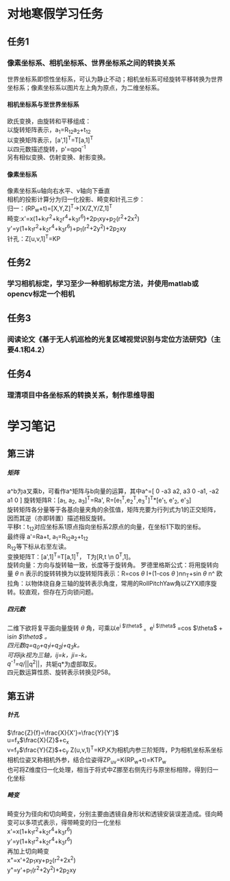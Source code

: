# 对地寒假学习任务
## 任务1
### 像素坐标系、相机坐标系、世界坐标系之间的转换关系
世界坐标系即惯性坐标系，可认为静止不动；相机坐标系可经旋转平移转换为世界坐标系；像素坐标系以图片左上角为原点，为二维坐标系。
#### 相机坐标系与至世界坐标系
欧氏变换，由旋转和平移组成：  
以旋转矩阵表示，a<sub>1</sub>=R<sub>12</sub>a<sub>2</sub>+t<sub>12</sub>  
以变换矩阵表示，[a',1]<sup>T</sup>=T[a,1]<sup>T</sup>  
以四元数描述旋转，p'=qpq<sup>-1</sup>  
另有相似变换、仿射变换、射影变换。
#### 像素坐标系
像素坐标系u轴向右水平、v轴向下垂直  
相机的投影计算分为归一化投影、畸变和针孔三步：  
归一：(RP<sub>w</sub>+t)=[X,Y,Z]<sup>T</sup>$\to$[X/Z,Y/Z,1]<sup>T</sup>  
畸变:x'=x(1+k<sub>1</sub>r<sup>2</sup>+k<sub>2</sub>r<sup>4</sup>+k<sub>3</sub>r<sup>6</sup>)+2p<sub>1</sub>xy+p<sub>2</sub>(r<sup>2</sup>+2x<sup>2</sup>)  
    y'=y(1+k<sub>1</sub>r<sup>2</sup>+k<sub>2</sub>r<sup>4</sup>+k<sub>3</sub>r<sup>6</sup>)+p<sub>1</sub>(r<sup>2</sup>+2y<sup>2</sup>)+2p<sub>2</sub>xy  
针孔：Z[u,v,1]<sup>T</sup>=KP  

## 任务2
### 学习相机标定，学习至少一种相机标定方法，并使用matlab或opencv标定一个相机
## 任务3
### 阅读论文《基于无人机巡检的光复区域视觉识别与定位方法研究》（主要4.1和4.2）
## 任务4
### 理清项目中各坐标系的转换关系，制作思维导图
# 学习笔记
## 第三讲
##### 矩阵
a^b为a叉乘b，可看作a^矩阵与b向量的运算，其中a^=[ 0 -a3 a2, a3 0 -a1, -a2 a1 0 ] 
旋转矩阵R：[a<sub>1</sub>, a<sub>2</sub>, a<sub>3</sub>]<sup>T</sup>=Ra', 
R=[e<sub>1</sub><sup>T</sup>,e<sub>2</sub><sup>T</sup>,e<sub>3</sub><sup>T</sup>]<sup>T</sup>*[e'<sub>1</sub>, e'<sub>2</sub>, e'<sub>3</sub>]  
旋转矩阵各分量等于各基向量夹角的余弦值，矩阵充要为行列式为1的正交矩阵，因而其逆（亦即转置）描述相反旋转。  
平移t：t<sub>12</sub>对应坐标系1原点指向坐标系2原点的向量，在坐标1下取的坐标。  
最终得 a'=Ra+t, a<sub>1</sub>=R<sub>12</sub>a<sub>2</sub>+t<sub>12</sub>  
R<sub>12</sub>等下标从右至左读。  
变换矩阵T：[a',1]<sup>T</sup>=T[a,1]<sup>T</sup>，
T为[R,t \n 0<sup>T</sup>,1]。  
旋转向量：方向与旋转轴一致，长度等于旋转角。
罗德里格斯公式：将用旋转向量 $\theta$ n 表示的旋转转换为以旋转矩阵表示：R=cos $\theta$ I+(1-cos $\theta$ )nn<sub>T</sub>+sin $\theta$ n^
欧拉角：以物体绕自身三轴的旋转表示角度，常用的RollPitchYaw角以ZYX顺序旋转。较直观，但存在万向锁问题。
##### 四元数
二维下欲将复平面向量旋转 $\theta$ 角，可乘以e<sup>i $\theta\$ </sup>。e<sup>i $\theta\$ </sup>=cos $\theta\$ + i*sin $\theta\$ 。  
四元数q=q<sub>0</sub>+q<sub>1</sub>i+q<sub>2</sub>j+q<sub>3</sub>k。  
可将ijk视为三轴，ij=k，ji=-k。  
q<sup>-1</sup>=q*/||q<sup>2</sup>||，共轭q*为虚部取反。  
四元数运算性质、旋转表示转换见P58。
## 第五讲
##### 针孔
$\frac{Z}{f}=\frac{X}{X'}=\frac{Y}{Y'}$  
u=f<sub>x</sub>$\frac{X}{Z}$+c<sub>x</sub>  
v=f<sub>y</sub>$\frac{Y}{Z}$+c<sub>y</sub>
Z(u,v,1)<sup>T</sup>=KP,K为相机内参三阶矩阵，P为相机坐标系坐标  
相机位姿又称相机外参，结合位姿得ZP<sub>uv</sub>=K(RP<sub>w</sub>+t)=KTP<sub>w</sub>  
也可将Z维度归一化处理，相当于将式中Z挪至右侧先行与原坐标相除，得到归一化坐标  
##### 畸变
畸变分为径向和切向畸变，分别主要由透镜自身形状和透镜安装误差造成。径向畸变可以多项式表示，得带畸变的归一化坐标  
x'=x(1+k<sub>1</sub>r<sup>2</sup>+k<sub>2</sub>r<sup>4</sup>+k<sub>3</sub>r<sup>6</sup>)  
y'=y(1+k<sub>1</sub>r<sup>2</sup>+k<sub>2</sub>r<sup>4</sup>+k<sub>3</sub>r<sup>6</sup>)  
再加上切向畸变  
x"=x'+2p<sub>1</sub>xy+p<sub>2</sub>(r<sup>2</sup>+2x<sup>2</sup>)  
y"=y'+p<sub>1</sub>(r<sup>2</sup>+2y<sup>2</sup>)+2p<sub>2</sub>xy
